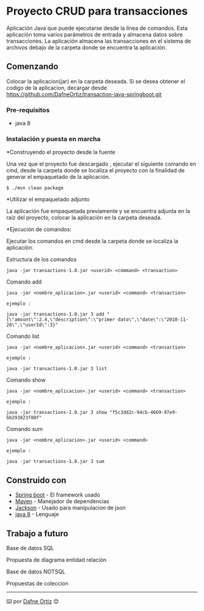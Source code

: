 # Proyecto CRUD para transacciones

Aplicación Java que puede ejecutarse desde la línea de comandos. 
Esta aplicación toma varios parámetros de entrada y almacena datos sobre transacciones. 
La aplicación almacena las transacciones en el sistema de archivos debajo de la carpeta donde se encuentra la aplicación. 

## Comenzando 

Colocar la aplicacion(jar) en la carpeta deseada.
Si se desea obtener el codigo de la aplicacion, decargar desde https://github.com/DafneOrtiz/transaction-java-springboot.git 

### Pre-requisitos 

* java 8

### Instalación y puesta en marcha 

*Construyendo el proyecto desde la fuente 

Una vez que el proyecto fue descargado , ejecutar el siguiente comando en cmd, desde la carpeta donde se localiza el proyecto con la finalidad de generar el empaquetado de la aplicación.

```
$ ./mvn clean package

```

*Utilizar el empaquetado adjunto

La aplicación fue empaquetada previamente y se encuentra adjunta en la raíz del proyecto, colocar la aplicación en la carpeta deseada.

*Ejecución de comandos:

Ejecutar los comandos en cmd desde la carpeta donde se localiza la aplicación.

Estructura de los comandos 

```
java -jar transactions-1.0.jar <userid> <command> <transaction> 
```

Comando add

```
java -jar <nombre_aplicacion>.jar <userid> <command> <transaction>

ejemplo :

java -jar transactions-1.0.jar 3 add "{\"amount\":2.4,\"description\":\"primer dato\",\"date\":\"2018-11-28\",\"userId\":3}"

```

Comando list

```
java -jar <nombre_aplicacion>.jar <userid> <command> <transaction>

ejemplo :

java -jar transactions-1.0.jar 3 list

```

Comando show

```
java -jar <nombre_aplicacion>.jar <userid> <command> <transaction>

ejemplo :

java -jar transactions-1.0.jar 3 show "f5c3dd2c-94cb-4669-97e9-bb293823f80f"

```

Comando sum

```
java -jar <nombre_aplicacion>.jar <userid> <command> 

ejemplo :

java -jar transactions-1.0.jar 3 sum

```


## Construido con 

* [Spring boot](https://start.spring.io/) - El framework usado
* [Maven](https://maven.apache.org/) - Manejador de dependencias
* [Jackson](https://mvnrepository.com/artifact/com.fasterxml.jackson.core/jackson-core/2.9.9) - Usado para manipulacion de json
* [java 8](https://www.java.com/es/download/) - Lenguaje



## Trabajo a futuro 

Base de datos  SQL 

Propuesta de diagrama entidad relación 


Base de datos  NOTSQL

Propuestas de coleccion 

---
⌨️  por [Dafne Ortiz](www.linkedin.com/in/dafneBaalOrtizAvila) 😊


